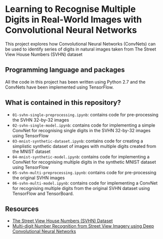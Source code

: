 # Learning to Recognise Multiple Digits in Real-World Images with Convolutional Neural Networks

This project explores how Convolutional Neural Networks (ConvNets) can be used to identify series of digits in natural images taken from The Street View House Numbers (SVHN) dataset

## Programming language and packages

All the code in this project has been written using Python 2.7 and the ConvNets have been implemented using TensorFlow.

## What is contained in this repository?

* ```01-svhn-single-preprocessing.ipynb```: contains code for pre-processing the SVHN 32-by-32 images
* ```02-svhn-single-model.ipynb```: contains code for implementing a simple ConvNet for recognising single digits in the SVHN 32-by-32 images using TensorFlow
* ```03-mnist-synthetic-dataset.ipynb```: contains code for creating a simplistic synthetic dataset of images with multiple digits created from the MNIST dataset
* ```04-mnist-synthetic-model.ipynb```: contains code for implementing a ConvNet for recognising multiple digits in the synthetic MNIST dataset using TensorFlow
* ```05-svhn-multi-preprocessing.ipynb```: contains code for pre-processing the original SVHN images
* ```06-svhn-multi-model.ipynb```: contains code for implementing a ConvNet for recognising multiple digits from the original SVHN dataset using TensorFlow and TensorBoard.

## Resources

* [The Street View House Numbers (SVHN) Dataset](http://ufldl.stanford.edu/housenumbers/)
* [Multi-digit Number Recognition from Street View Imagery using Deep Convolutional Neural Networks](https://static.googleusercontent.com/media/research.google.com/en//pubs/archive/42241.pdf)
